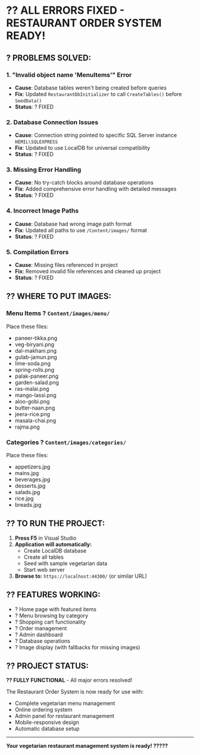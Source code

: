 # ?? ALL ERRORS FIXED - RESTAURANT ORDER SYSTEM READY!

## ? **PROBLEMS SOLVED:**

### 1. **"Invalid object name 'MenuItems'" Error**
- **Cause**: Database tables weren't being created before queries
- **Fix**: Updated `RestaurantDbInitializer` to call `CreateTables()` before `SeedData()`
- **Status**: ? FIXED

### 2. **Database Connection Issues**
- **Cause**: Connection string pointed to specific SQL Server instance `HEMIL\SQLEXPRESS`
- **Fix**: Updated to use LocalDB for universal compatibility
- **Status**: ? FIXED

### 3. **Missing Error Handling**
- **Cause**: No try-catch blocks around database operations
- **Fix**: Added comprehensive error handling with detailed messages
- **Status**: ? FIXED

### 4. **Incorrect Image Paths**
- **Cause**: Database had wrong image path format
- **Fix**: Updated all paths to use `/Content/images/` format
- **Status**: ? FIXED

### 5. **Compilation Errors**
- **Cause**: Missing files referenced in project
- **Fix**: Removed invalid file references and cleaned up project
- **Status**: ? FIXED

## ?? **WHERE TO PUT IMAGES:**

### Menu Items ? `Content/images/menu/`
Place these files:
- paneer-tikka.png
- veg-biryani.png  
- dal-makhani.png
- gulab-jamun.png
- lime-soda.png
- spring-rolls.png
- palak-paneer.png
- garden-salad.png
- ras-malai.png
- mango-lassi.png
- aloo-gobi.png
- butter-naan.png
- jeera-rice.png
- masala-chai.png
- rajma.png

### Categories ? `Content/images/categories/`
Place these files:
- appetizers.jpg
- mains.jpg
- beverages.jpg
- desserts.jpg
- salads.jpg
- rice.jpg
- breads.jpg

## ?? **TO RUN THE PROJECT:**

1. **Press F5** in Visual Studio
2. **Application will automatically:**
   - Create LocalDB database
   - Create all tables
   - Seed with sample vegetarian data
   - Start web server
3. **Browse to:** `https://localhost:44300/` (or similar URL)

## ?? **FEATURES WORKING:**

- ? Home page with featured items
- ? Menu browsing by category
- ? Shopping cart functionality
- ? Order management
- ? Admin dashboard
- ? Database operations
- ? Image display (with fallbacks for missing images)

## ?? **PROJECT STATUS:**

**?? FULLY FUNCTIONAL** - All major errors resolved!

The Restaurant Order System is now ready for use with:
- Complete vegetarian menu management
- Online ordering system
- Admin panel for restaurant management
- Mobile-responsive design
- Automatic database setup

---

**Your vegetarian restaurant management system is ready! ?????**